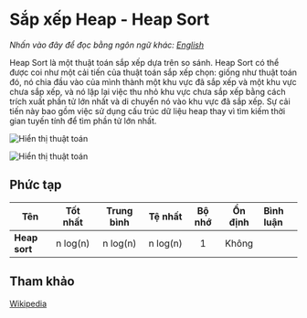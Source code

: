 # Sắp xếp Heap - Heap Sort

_Nhấn vào đây để đọc bằng ngôn ngữ khác:_
[_English_](README.en-EN.md)

Heap Sort là một thuật toán sắp xếp dựa trên so sánh. Heap Sort có thể được coi như một cải tiến của thuật toán sắp xếp chọn: giống như thuật toán đó, nó chia đầu vào của mình thành một khu vực đã sắp xếp và một khu vực chưa sắp xếp, và nó lặp lại việc thu nhỏ khu vực chưa sắp xếp bằng cách trích xuất phần tử lớn nhất và di chuyển nó vào khu vực đã sắp xếp. Sự cải tiến này bao gồm việc sử dụng cấu trúc dữ liệu heap thay vì tìm kiếm thời gian tuyến tính để tìm phần tử lớn nhất.

![Hiển thị thuật toán](https://upload.wikimedia.org/wikipedia/commons/1/1b/Sorting_heapsort_anim.gif)

![Hiển thị thuật toán](https://upload.wikimedia.org/wikipedia/commons/4/4d/Heapsort-example.gif)

## Phức tạp

| Tên           |   Tốt nhất    |  Trung bình   |    Tệ nhất    | Bộ nhớ | Ổn định | Bình luận |
| ------------- | :-----------: | :-----------: | :-----------: | :----: | :-----: | :-------- |
| **Heap sort** | n&nbsp;log(n) | n&nbsp;log(n) | n&nbsp;log(n) |   1    |  Không  |           |

## Tham khảo

[Wikipedia](https://en.wikipedia.org/wiki/Heapsort)
